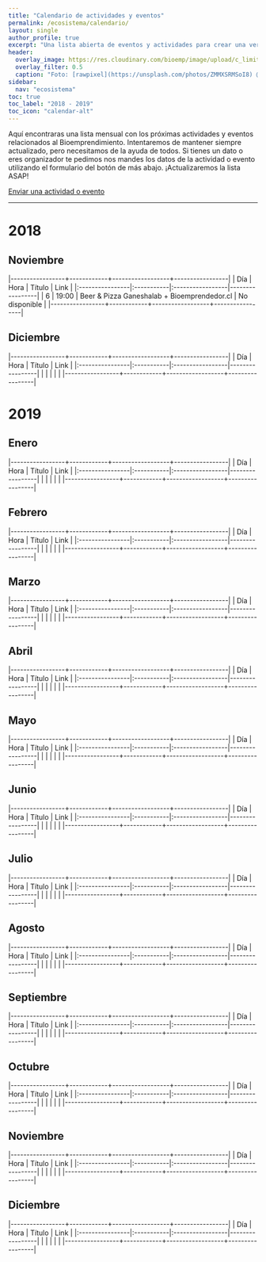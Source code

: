 ```yaml
---
title: "Calendario de actividades y eventos"
permalink: /ecosistema/calendario/
layout: single
author_profile: true
excerpt: "Una lista abierta de eventos y actividades para crear una verdadera comunidad de Bioemprendedores."
header:
  overlay_image: https://res.cloudinary.com/bioemp/image/upload/c_limit,f_auto,q_auto,w_1200/b2/calendario.jpg
  overlay_filter: 0.5
  caption: "Foto: [rawpixel](https://unsplash.com/photos/ZMMXSRMSoI8) @ Unsplash"
sidebar:
  nav: "ecosistema"
toc: true
toc_label: "2018 - 2019"
toc_icon: "calendar-alt"
---
```


Aquí encontraras una lista mensual con los próximas actividades y eventos relacionados al Bioemprendimiento. Intentaremos de mantener siempre actualizado, pero necesitamos de la ayuda de todos. Si tienes un dato o eres organizador te pedimos nos mandes los datos de la actividad o evento utilizando el formulario del botón de más abajo. ¡Actualizaremos la lista ASAP!

<p><a href="/ecosistema/calendario/enviar" class="btn btn--warning btn--x-large" onclick="ga('send', 'event', 'click', 'calendario', 'EnviarEvento', '0');"> <i class="fal fa-calendar-plus"></i> Enviar una actividad o evento</a></p>

---

# 2018

## <i class="fal fa-calendar-check"></i> Noviembre

|-----------------+------------+------------------+-----------------|
| Día             | Hora       | Título           | Link            |
|:----------------|:-----------|:-----------------|-----------------|
| 6               | 19:00      | Beer & Pizza Ganeshalab + Bioemprendedor.cl | No disponible |
|-----------------+------------+------------------+-----------------|

## <i class="fal fa-calendar-check"></i> Diciembre

|-----------------+------------+------------------+-----------------|
| Día             | Hora       | Título           | Link            |
|:----------------|:-----------|:-----------------|-----------------|
|                 |            |                  |                 |
|-----------------+------------+------------------+-----------------|

# 2019

## <i class="fal fa-calendar-check"></i> Enero

|-----------------+------------+------------------+-----------------|
| Día             | Hora       | Título           | Link            |
|:----------------|:-----------|:-----------------|-----------------|
|                 |            |                  |                 |
|-----------------+------------+------------------+-----------------|

## <i class="fal fa-calendar-check"></i> Febrero

|-----------------+------------+------------------+-----------------|
| Día             | Hora       | Título           | Link            |
|:----------------|:-----------|:-----------------|-----------------|
|                 |            |                  |                 |
|-----------------+------------+------------------+-----------------|

## <i class="fal fa-calendar-check"></i> Marzo

|-----------------+------------+------------------+-----------------|
| Día             | Hora       | Título           | Link            |
|:----------------|:-----------|:-----------------|-----------------|
|                 |            |                  |                 |
|-----------------+------------+------------------+-----------------|

## <i class="fal fa-calendar-check"></i> Abril

|-----------------+------------+------------------+-----------------|
| Día             | Hora       | Título           | Link            |
|:----------------|:-----------|:-----------------|-----------------|
|                 |            |                  |                 |
|-----------------+------------+------------------+-----------------|

## <i class="fal fa-calendar-check"></i> Mayo

|-----------------+------------+------------------+-----------------|
| Día             | Hora       | Título           | Link            |
|:----------------|:-----------|:-----------------|-----------------|
|                 |            |                  |                 |
|-----------------+------------+------------------+-----------------|

## <i class="fal fa-calendar-check"></i> Junio

|-----------------+------------+------------------+-----------------|
| Día             | Hora       | Título           | Link            |
|:----------------|:-----------|:-----------------|-----------------|
|                 |            |                  |                 |
|-----------------+------------+------------------+-----------------|

## <i class="fal fa-calendar-check"></i> Julio

|-----------------+------------+------------------+-----------------|
| Día             | Hora       | Título           | Link            |
|:----------------|:-----------|:-----------------|-----------------|
|                 |            |                  |                 |
|-----------------+------------+------------------+-----------------|

## <i class="fal fa-calendar-check"></i> Agosto

|-----------------+------------+------------------+-----------------|
| Día             | Hora       | Título           | Link            |
|:----------------|:-----------|:-----------------|-----------------|
|                 |            |                  |                 |
|-----------------+------------+------------------+-----------------|

## <i class="fal fa-calendar-check"></i> Septiembre

|-----------------+------------+------------------+-----------------|
| Día             | Hora       | Título           | Link            |
|:----------------|:-----------|:-----------------|-----------------|
|                 |            |                  |                 |
|-----------------+------------+------------------+-----------------|

## <i class="fal fa-calendar-check"></i> Octubre

|-----------------+------------+------------------+-----------------|
| Día             | Hora       | Título           | Link            |
|:----------------|:-----------|:-----------------|-----------------|
|                 |            |                  |                 |
|-----------------+------------+------------------+-----------------|

## <i class="fal fa-calendar-check"></i> Noviembre

|-----------------+------------+------------------+-----------------|
| Día             | Hora       | Título           | Link            |
|:----------------|:-----------|:-----------------|-----------------|
|                 |            |                  |                 |
|-----------------+------------+------------------+-----------------|

## <i class="fal fa-calendar-check"></i> Diciembre

|-----------------+------------+------------------+-----------------|
| Día             | Hora       | Título           | Link            |
|:----------------|:-----------|:-----------------|-----------------|
|                 |            |                  |                 |
|-----------------+------------+------------------+-----------------|
